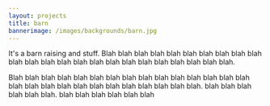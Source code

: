 ```yaml
---
layout: projects
title: barn
bannerimage: /images/backgrounds/barn.jpg
---
```

It's a barn raising and stuff. Blah blah blah blah blah blah blah blah blah blah blah blah blah blah blah blah blah blah blah blah blah blah blah blah.

 Blah blah blah blah blah blah blah blah blah blah blah blah blah blah blah blah blah blah blah blah blah blah blah blah blah blah blah.  blah blah blah blah blah blah.  blah blah blah blah blah blah